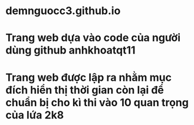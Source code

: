 # demnguocc3.github.io
# Trang web dựa vào code của người dùng github anhkhoatqt11
# Trang web được lập ra nhằm mục đích hiển thị thời gian còn lại để chuẩn bị cho kì thi vào 10 quan trọng của lứa 2k8
